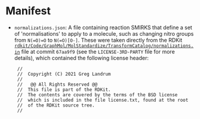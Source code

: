 # Manifest

* `normalizations.json`: A file containing reaction SMIRKS that define a set of 'normalisations' to apply to a molecule,
                         such as changing nitro groups from `N(=O)=O` to `N(=O)[O-]`. These were taken directly from the
                         RDKit [`rdkit/Code/GraphMol/MolStandardize/TransformCatalog/normalizations.in`](https://github.com/rdkit/rdkit/blob/67aa9f9062779500b87e774019d45ff19c34aba5/Code/GraphMol/MolStandardize/TransformCatalog/normalizations.in)
                         file at commit `67aa9f9` (see the `LICENSE-3RD-PARTY` file for more details), which contained 
                         the following license header:
    ```
     //
     //  Copyright (C) 2021 Greg Landrum
     //
     //   @@ All Rights Reserved @@
     //  This file is part of the RDKit.
     //  The contents are covered by the terms of the BSD license
     //  which is included in the file license.txt, found at the root
     //  of the RDKit source tree.
     //
    ```